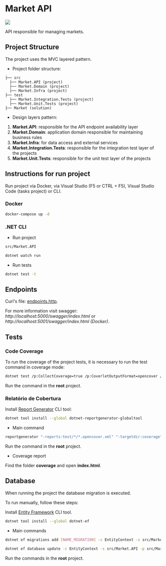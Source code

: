 # Market API

![](https://github.com/yagoluiz/market-api/workflows/Docker%20Image%20CI/badge.svg)

API responsible for managing markets.

## Project Structure

The project uses the MVC layered pattern.

- Project folder structure:

```
├── src 
  ├── Market.API (project)
  ├── Market.Domain (project)
  ├── Market.Infra (project)
├── test
  ├── Market.Integration.Tests (project)
  ├── Market.Unit.Tests (project)
├── Market (solution)
```

- Design layers pattern:

1. **Market.API**: responsible for the API endpoint availability layer
2. **Market.Domain**: application domain responsible for maintaining business rules
3. **Market.Infra**: for data access and external services
4. **Market.Integration.Tests**: responsible for the integration test layer of the projects
5. **Market.Unit.Tests**: responsible for the unit test layer of the projects

## Instructions for run project

Run project via Docker, via Visual Studio (F5 or CTRL + F5), Visual Studio Code (tasks project) or CLI.

### Docker

```bash
docker-compose up -d
```

### .NET CLI

- Run project

```bash
src/Market.API

dotnet watch run
```

- Run tests

```bash
dotnet test -t
```

## Endpoints

Curl's file: [endpoints.http](endpoints.http).

For more information visit swagger: *http://localhost:5000/swagger/index.html* or *http://localhost:5001/swagger/index.html (Docker)*.

## Tests

### Code Coverage

To run the coverage of the project tests, it is necessary to run the test command in coverage mode:

```bash
dotnet test /p:CollectCoverage=true /p:CoverletOutputFormat=opencover /p:Exclude="[xunit*]*" /p:ExcludeByFile="**/Migrations/*.cs"
```

Run the command in the **root** project.

### Relatório de Cobertura

Install [Report Generator](https://danielpalme.github.io/ReportGenerator) CLI tool:

```bash
dotnet tool install --global dotnet-reportgenerator-globaltool
```

- Main command

```bash
reportgenerator "-reports:test/*/*.opencover.xml" "-targetdir:coverage" "-reporttypes:Html"
```

Run the command in the **root** project.

- Coverage report

Find the folder **coverage** and open **index.html**.

## Database

When running the project the database migration is executed.

To run manually, follow these steps:

Install [Entity Framework](https://docs.microsoft.com/en-us/ef/core/cli/dotnet) CLI tool.

```bash
dotnet tool install --global dotnet-ef
```

- Main commands

```bash
dotnet ef migrations add [NAME_MIGRATION] -c EntityContext -s src/Market.API -p src/Market.Infra
```

```bash
dotnet ef database update -c EntityContext -s src/Market.API -p src/Market.Infra 
```

Run the commands in the **root** project.
